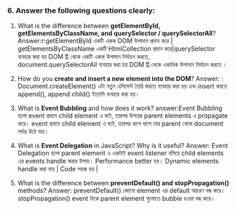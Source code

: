 

### 6. Answer the following questions clearly:

1. What is the difference between **getElementById, getElementsByClassName, and querySelector / querySelectorAll**?
Answer:r:getElementById একটি একক DOM উপাদান প্রদান করে | getElementsByClassName একটি HtmlCollection প্রদান করে|querySelector ব্যবহার করা হয় DOM ট্রি থেকে একটি একক উপাদান নির্বাচন করতে, document.querySelectorAll ব্যবহার করা হয় DOM ট্রি থেকে একাধিক উপাদান নির্বাচন করতে ।

 
2. How do you **create and insert a new element into the DOM**?
  Answer: : Document.createElement() এটা নতুন এলিমেন্ট তৈরি করতে ব্যবহার করা হয় এবং insert করতে append(), append child() ইত্যাদি ব্যবহার করা হয়।
3. What is **Event Bubbling** and how does it work?
answer:Event Bubbling হলো event প্রথমে child element এ ঘটে, তারপর উপরের parent elements এ propagate করে। event প্রথমে child element এ ঘটে, তারপর ধাপে ধাপে তার parent থেকে document পর্যন্ত উঠে যায়।
   
4. What is **Event Delegation** in JavaScript? Why is it useful?
 Answer:   Event Delegation হলো parent element এ একটাই event listener বসিয়ে child elements এর events handle করার উপায়। Performance better হয়। Dynamic elements handle করা যায় | Code সহজ হয় |
5. What is the difference between **preventDefault() and stopPropagation()** methods?
Answer: preventDefault() কোনো element এর default আচরণ  বন্ধ করে। stopPropagation() event টাকে parent element গুলোতে bubble হওয়া বন্ধ করে।


